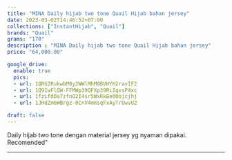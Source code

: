 ```yaml
---
title: "MINA Daily hijab two tone Quail Hijab bahan jersey"
date: 2023-03-02T14:46:52+07:00
collections: ["InstantHijab", "Quail"]
brands: "Quail"
grams: "170"
description : "MINA Daily hijab two tone Quail Hijab bahan jersey"
price: "64,000.00"

google_drive:
  enable: true
  pics:
  - url: 1QRG2RukwbM0y2WWlMhM8BVHYH2ravIF2
  - url: 1Q9IwFlQW-FFMWp39QFXp39RiIqvsP4xc
  - url: 1fzLfdDa7zfnO2I4sr5WxRkBe00ojcjhj
  - url: 1JHdZm6WBrgz-0CnV4mmsqFxAyTrUwvU2

draft: false
---
```


Daily hijab two tone dengan material jersey yg nyaman dipakai. Recomended"

----------    
 
